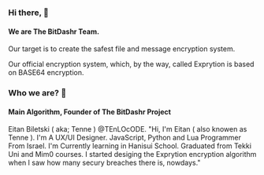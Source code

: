### Hi there, 👋
#### We are The BitDashr Team.

Our target is to create the safest file and message encryption system.

Our official encryption system, which, by the way, called Exprytion is based on BASE64 encryption.

### Who we are? 🤨

#### Main Algorithm, Founder of The BitDashr Project
Eitan Biletski ( aka; Tenne ) @TEnLOcODE.
"Hi, I'm Eitan ( also knowen as Tenne ).
I'm A UX/UI Designer. JavaScript, Python and Lua Programmer From Israel.
I'm Currently learning in Hanisui School.
Graduated from Tekki Uni and Mim0 courses.
I started desiging the Exprytion encryption algorithm when I saw
how many secury breaches there is, nowdays."
